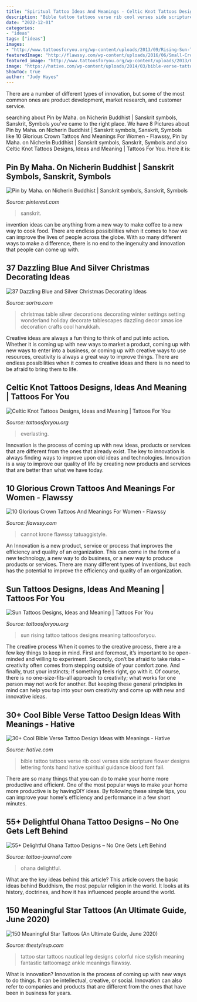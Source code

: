```yaml
---
title: "Spiritual Tattoo Ideas And Meanings - Celtic Knot Tattoos Designs, Ideas And Meaning"
description: "Bible tattoo tattoos verse rib cool verses side scripture flower designs lettering fonts hand hative spiritual guidance blood font fail"
date: "2022-12-01"
categories:
- "ideas"
tags: ["ideas"]
images:
- "http://www.tattoosforyou.org/wp-content/uploads/2013/09/Rising-Sun-Tattoo.jpg"
featuredImage: "http://flawssy.com/wp-content/uploads/2016/06/Small-Crown-Tattoo-On-Wrist.jpg"
featured_image: "http://www.tattoosforyou.org/wp-content/uploads/2013/09/Rising-Sun-Tattoo.jpg"
image: "https://hative.com/wp-content/uploads/2014/03/bible-verse-tattoos/26-bible-verse-and-flower-on-rib.jpg"
ShowToc: true
author: "Judy Hayes"
---
```



There are a number of different types of innovation, but some of the most common ones are product development, market research, and customer service.

	

		
searching about Pin by Maha. on Nicherin Buddhist | Sanskrit symbols, Sanskrit, Symbols you've came to the right place. We have 8 Pictures about Pin by Maha. on Nicherin Buddhist | Sanskrit symbols, Sanskrit, Symbols like 10 Glorious Crown Tattoos And Meanings For Women - Flawssy, Pin by Maha. on Nicherin Buddhist | Sanskrit symbols, Sanskrit, Symbols and also Celtic Knot Tattoos Designs, Ideas and Meaning | Tattoos For You. Here it is:
		
    
## Pin By Maha. On Nicherin Buddhist | Sanskrit Symbols, Sanskrit, Symbols

<img loading=lazy src="https://i.pinimg.com/736x/ad/11/75/ad1175677f48b7deff3ee4c92cebc830.jpg" onerror="this.onerror=null;this.src='https://tse3.mm.bing.net/th?id=OIP.YUxodmh01BeYTGm5ftILdgHaNJ&amp;pid=15.1';" alt="Pin by Maha. on Nicherin Buddhist | Sanskrit symbols, Sanskrit, Symbols">

_Source: pinterest.com_

>sanskrit. 

	

invention ideas can be anything from a new way to make coffee to a new way to cook food. There are endless possibilities when it comes to how we can improve the lives of people across the globe. With so many different ways to make a difference, there is no end to the ingenuity and innovation that people can come up with.

    
## 37 Dazzling Blue And Silver Christmas Decorating Ideas

<img loading=lazy src="https://www.sortra.com/wp-content/uploads/2014/12/christmas-silver-blue-decor18.jpg" onerror="this.onerror=null;this.src='https://tse3.mm.bing.net/th?id=OIP.we-7GqP-GrvBTAXy-FH_gAAAAA&amp;pid=15.1';" alt="37 Dazzling Blue and Silver Christmas Decorating Ideas">

_Source: sortra.com_

>christmas table silver decorations decorating winter settings setting wonderland holiday decorate tablescapes dazzling decor xmas ice decoration crafts cool hanukkah. 

	

Creative ideas are always a fun thing to think of and put into action. Whether it is coming up with new ways to market a product, coming up with new ways to enter into a business, or coming up with creative ways to use resources, creativity is always a great way to improve things. There are endless possibilities when it comes to creative ideas and there is no need to be afraid to bring them to life.

    
## Celtic Knot Tattoos Designs, Ideas And Meaning | Tattoos For You

<img loading=lazy src="https://www.tattoosforyou.org/wp-content/uploads/2013/12/Celtic-Knot-Tattoo-Wrist-768x1028.jpg" onerror="this.onerror=null;this.src='https://tse2.mm.bing.net/th?id=OIP.Tolwiw9_6e_jNWXA-IQf0gHaJ6&amp;pid=15.1';" alt="Celtic Knot Tattoos Designs, Ideas and Meaning | Tattoos For You">

_Source: tattoosforyou.org_

>everlasting. 

	

Innovation is the process of coming up with new ideas, products or services that are different from the ones that already exist. The key to innovation is always finding ways to improve upon old ideas and technologies. Innovation is a way to improve our quality of life by creating new products and services that are better than what we have today.

    
## 10 Glorious Crown Tattoos And Meanings For Women - Flawssy

<img loading=lazy src="http://flawssy.com/wp-content/uploads/2016/06/Small-Crown-Tattoo-On-Wrist.jpg" onerror="this.onerror=null;this.src='https://tse3.mm.bing.net/th?id=OIP.dkFSXtDKJMSGlTCvoTDk7AHaJ4&amp;pid=15.1';" alt="10 Glorious Crown Tattoos And Meanings For Women - Flawssy">

_Source: flawssy.com_

>cannot krone flawssy tatuaggistyle. 

	

An Innovation is a new product, service or process that improves the efficiency and quality of an organization. This can come in the form of a new technology, a new way to do business, or a new way to produce products or services. There are many different types of Inventions, but each has the potential to improve the efficiency and quality of an organization.

    
## Sun Tattoos Designs, Ideas And Meaning | Tattoos For You

<img loading=lazy src="http://www.tattoosforyou.org/wp-content/uploads/2013/09/Rising-Sun-Tattoo.jpg" onerror="this.onerror=null;this.src='https://tse1.mm.bing.net/th?id=OIP.YkPHO8o7aBvwu7rjyfb3aAHaNs&amp;pid=15.1';" alt="Sun Tattoos Designs, Ideas and Meaning | Tattoos For You">

_Source: tattoosforyou.org_

>sun rising tattoo tattoos designs meaning tattoosforyou. 

	

The creative process
When it comes to the creative process, there are a few key things to keep in mind. First and foremost, it’s important to be open-minded and willing to experiment. Secondly, don’t be afraid to take risks – creativity often comes from stepping outside of your comfort zone. And finally, trust your instincts; if something feels right, go with it.
Of course, there is no one-size-fits-all approach to creativity; what works for one person may not work for another. But keeping these general principles in mind can help you tap into your own creativity and come up with new and innovative ideas.

    
## 30+ Cool Bible Verse Tattoo Design Ideas With Meanings - Hative

<img loading=lazy src="https://hative.com/wp-content/uploads/2014/03/bible-verse-tattoos/26-bible-verse-and-flower-on-rib.jpg" onerror="this.onerror=null;this.src='https://tse1.mm.bing.net/th?id=OIP.gj_UFsYjweNdVkWCuuxRwQHaJ4&amp;pid=15.1';" alt="30+ Cool Bible Verse Tattoo Design Ideas with Meanings - Hative">

_Source: hative.com_

>bible tattoo tattoos verse rib cool verses side scripture flower designs lettering fonts hand hative spiritual guidance blood font fail. 

	

There are so many things that you can do to make your home more productive and efficient. One of the most popular ways to make your home more productive is by havingDIY ideas. By following these simple tips, you can improve your home's efficiency and performance in a few short minutes.

    
## 55+ Delightful Ohana Tattoo Designs – No One Gets Left Behind

<img loading=lazy src="https://tattoo-journal.com/wp-content/uploads/2016/09/Ohana-Tattoo_-1-650x650.jpg" onerror="this.onerror=null;this.src='https://tse2.mm.bing.net/th?id=OIP.C805lQbNm9mJMIaDZhZy7QHaHa&amp;pid=15.1';" alt="55+ Delightful Ohana Tattoo Designs – No One Gets Left Behind">

_Source: tattoo-journal.com_

>ohana delightful. 

	

What are the key ideas behind this article?
This article covers the basic ideas behind Buddhism, the most popular religion in the world. It looks at its history, doctrines, and how it has influenced people around the world.

    
## 150 Meaningful Star Tattoos (An Ultimate Guide, June 2020)

<img loading=lazy src="https://thestyleup.com/wp-content/uploads/2015/05/anchor-nautical-star-tattoo-Leg.jpg" onerror="this.onerror=null;this.src='https://tse2.mm.bing.net/th?id=OIP.mgELan4p4Y0n9fn-wqfCsAHaJ6&amp;pid=15.1';" alt="150 Meaningful Star Tattoos (An Ultimate Guide, June 2020)">

_Source: thestyleup.com_

>tattoo star tattoos nautical leg designs colorful nice stylish meaning fantastic tattoomagz ankle meanings flawssy. 

	

What is innovation?
Innovation is the process of coming up with new ways to do things. It can be intellectual, creative, or social. Innovation can also refer to companies and products that are different from the ones that have been in business for years.


